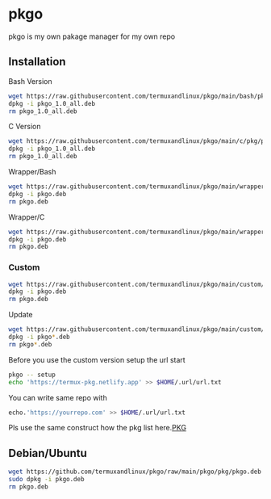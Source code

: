 # pkgo

pkgo is my own pakage manager for my own repo

## Installation

Bash Version
```bash 
wget https://raw.githubusercontent.com/termuxandlinux/pkgo/main/bash/pkg/pkgo_1.0_all.deb 
dpkg -i pkgo_1.0_all.deb 
rm pkgo_1.0_all.deb
```

C Version
```bash 
wget https://raw.githubusercontent.com/termuxandlinux/pkgo/main/c/pkg/pkgo_1.0_all.deb 
dpkg -i pkgo_1.0_all.deb 
rm pkgo_1.0_all.deb 
```

Wrapper/Bash
```bash
wget https://raw.githubusercontent.com/termuxandlinux/pkgo/main/wrapper/bash/pkg/pkgo.deb
dpkg -i pkgo.deb
rm pkgo.deb
```

Wrapper/C
```bash 
wget https://raw.githubusercontent.com/termuxandlinux/pkgo/main/wrapper/c/pkg/pkgo.deb
dpkg -i pkgo.deb
rm pkgo.deb
```

### Custom
```bash
wget https://raw.githubusercontent.com/termuxandlinux/pkgo/main/custom/pkg/pkgo.deb 
dpkg -i pkgo.deb 
rm pkgo.deb
```
Update 
```bash
wget https://raw.githubusercontent.com/termuxandlinux/pkgo/main/custom/pkg/new/pkgo.deb
dpkg -i pkgo*.deb
rm pkgo*.deb
```

Before you use the custom version setup the url
start
```bash
pkgo -- setup
echo 'https://termux-pkg.netlify.app' >> $HOME/.url/url.txt
```

You can write same repo with
```bash
echo.'https://yourrepo.com' >> $HOME/.url/url.txt
```

Pls use the same construct how the pkg list here.[PKG](https://github.com/ternuxandlinux/pkg)

## Debian/Ubuntu

```bash
wget https://github.com/termuxandlinux/pkgo/raw/main/pkgo/pkg/pkgo.deb
sudo dpkg -i pkgo.deb
rm pkgo.deb
```


